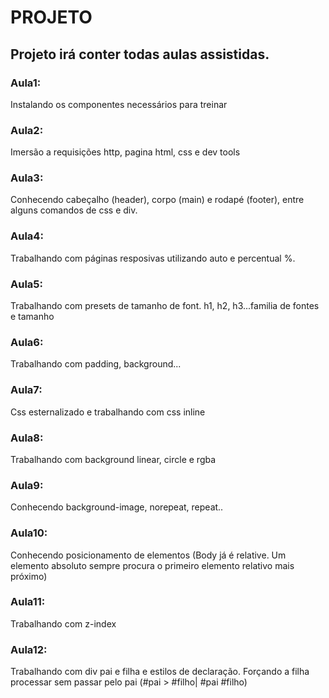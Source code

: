 # PROJETO 
## Projeto irá conter todas aulas assistidas.
### Aula1: 
Instalando os componentes necessários para treinar
### Aula2: 
Imersão a requisições http, pagina html, css e dev tools
### Aula3: 
Conhecendo cabeçalho (header), corpo (main) e rodapé (footer), entre alguns comandos de css e div.
### Aula4:
Trabalhando com páginas resposivas utilizando auto e percentual %.

### Aula5:
Trabalhando com presets de tamanho de font. h1, h2, h3...familia de fontes e tamanho

### Aula6:
Trabalhando com padding, background...

### Aula7:
Css esternalizado e trabalhando com css inline

### Aula8:
Trabalhando com background linear, circle e rgba

### Aula9:
Conhecendo background-image, norepeat, repeat..

### Aula10:
Conhecendo posicionamento de elementos (Body já é relative. Um elemento absoluto sempre procura o primeiro elemento relativo mais próximo)

### Aula11:
Trabalhando com z-index

### Aula12:
Trabalhando com div pai e filha e estilos de declaração. Forçando a filha processar sem passar pelo pai (#pai > #filho| #pai #filho)